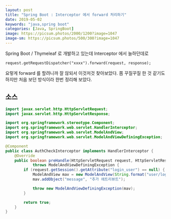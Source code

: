 ```yaml
---
layout: post
title: "Spring Boot : Interceptor 에서 forward 처리하기"
date: 2019-05-02
keywords: "java,spring boot"
categories: [Java, SpringBoot]
image: https://picsum.photos/2000/1200?image=1047
image-sm: https://picsum.photos/500/300?image=1047
---
```


Spring Boot / Thymeleaf 로 개발하고 있는데 Interceptor 에서 늘하던데로

    request.getRequestDispatcher("xxxx").forward(request, response);

요렇게 forward 를 할려니까 잘 않되서 이것저것 찾아보았다. 쫌 꾸질꾸질 한 것 같기도 하지만 처음 보던 방식이라 한번 정리해 보았다.

## 소스

```java
import javax.servlet.http.HttpServletRequest;
import javax.servlet.http.HttpServletResponse;

import org.springframework.stereotype.Component;
import org.springframework.web.servlet.HandlerInterceptor;
import org.springframework.web.servlet.ModelAndView;
import org.springframework.web.servlet.ModelAndViewDefiningException;

@Component
public class AuthCheckInterceptor implements HandlerInterceptor {
    @Override
    public boolean preHandle(HttpServletRequest request, HttpServletResponse response, Object handler)
            throws ModelAndViewDefiningException {
        if (request.getSession().getAttribute("login_user") == null) {
            ModelAndView mav = new ModelAndView(String.format("user/login"));
            mav.addObject("message", "추가 에트리뷰트");

            throw new ModelAndViewDefiningException(mav);
        }

        return true;
    }
}
```
